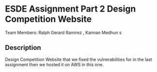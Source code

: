 <h1>ESDE Assignment Part 2 Design Competition Website</h1>

Team Members: Ralph Gerard Ramirez , Kannan Medhun s<br>

<h2>Description</h2>

Design Competition Website that we fixed the vulnerabilities for in the last assignment then we hosted it on AWS in this one.

